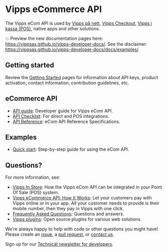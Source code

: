 <!-- START_METADATA
---
title: Introduction
sidebar_position: 1
---
END_METADATA -->

# Vipps eCommerce API

The Vipps eCom API is used by
[Vipps på nett](https://vipps.no/produkter-og-tjenester/bedrift/ta-betalt-paa-nett/ta-betalt-paa-nett/),
[Vipps Checkout](https://vipps.no/produkter-og-tjenester/bedrift/ta-betalt-paa-nett/vipps-checkout/),
[Vipps i kassa (POS)](https://vipps.no/produkter-og-tjenester/bedrift/ta-betalt-i-butikk/vipps-i-kassa/),
native apps and other solutions.

<!-- START_COMMENT -->

💥 Preview the new documentation pages here: <https://vippsas.github.io/vipps-developer-docs/>.
See the disclaimer: <https://vippsas.github.io/vipps-developer-docs/docs/examples/>.

<!-- END_COMMENT -->

## Getting started

Review the [Getting Started](https://github.com/vippsas/vipps-developers/blob/master/vipps-getting-started.md) pages for information about API keys, product activation, contact information, contribution guidelines, etc.

## eCommerce API

* [API guide](vipps-ecom-api.md): Developer guide for Vipps eCom API.
* [API Checklist](vipps-ecom-api-checklist.md): For direct and POS integrations.
* [API Reference](https://vippsas.github.io/vipps-developer-docs/api/ecom): eCom API Reference Specifications.

## Examples

* [Quick start](vipps-ecom-api-quick-start.md): Step-by-step guide for using the eCom API.

## Questions?

For more information, see:

* [Vipps In Store](vipps-in-store-howitworks.md): How the Vipps eCom API can be integrated in your Point Of Sale (POS) system.
* [Vipps eCommerce API: How It Works](vipps-ecom-api-howitworks.md):  Let your customers pay with Vipps online or in your app. All your customer needs to provide is their mobile number, then they pay in Vipps with one click.
* [Frequently Asked Questions](vipps-ecom-api-faq.md): Questions and answers.
* [Vipps plugins](https://github.com/vippsas/vipps-plugins): Open source plugins for various web solutions.

We're always happy to help with code or other questions you might have!
Please create an [issue](https://github.com/vippsas/vipps-ecom-api/issues),
a [pull request](https://github.com/vippsas/vipps-ecom-api/pulls),
or [contact us](https://github.com/vippsas/vipps-developers/blob/master/contact.md).

Sign up for our [Technical newsletter for developers](https://github.com/vippsas/vipps-developers/tree/master/newsletters).
